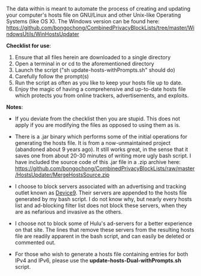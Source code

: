 The data within is meant to automate the process of creating and updating your computer's hosts file on GNU/Linux and other Unix-like Operating Systems (like OS X). The Windows version can be found here: https://github.com/bongochong/CombinedPrivacyBlockLists/tree/master/WindowsUtils/WinHostsUpdater

**Checklist for use**:
1. Ensure that all files herein are downloaded to a single directory
2. Open a terminal in or cd to the aforementioned directory
3. Launch the script ("sh update-hosts-withPrompts.sh" should do)
4. Carefully follow the prompt(s)
5. Run the script as often as you like to keep your hosts file up to date.
6. Enjoy the magic of having a comprehensive and up-to-date hosts file which protects you from online trackers, advertisements, and exploits.


**Notes**:
- If you deviate from the checklist then you are stupid. This does not apply if you are modifying the files as opposed to using them as is.

- There is a .jar binary which performs some of the initial operations for generating the hosts file. It is from a now-unmaintained project (abandoned about 9 years ago). It still works great, in the sense that it saves one from about 20-30 minutes of writing more ugly bash script. I have included the source code of this .jar file in a .zip archive here: https://github.com/bongochong/CombinedPrivacyBlockLists/raw/master/HostsUpdater/MergeHostsSource.zip

- I choose to block servers associated with an advertising and tracking outlet known as [Device9](https://www.bloomberg.com/research/stocks/private/snapshot.asp?privcapId=311903236). Their servers are appended to the hosts file generated by my bash script. I do not know why, but nearly every hosts list and ad-blocking filter list does not block these servers, when they are as nefarious and invasive as the others. 

- I choose not to block some of Hulu's ad-servers for a better experience on that site. The lines that remove these servers from the resulting hosts file are readily apparent in the bash script, and can easily be deleted or commented out.

- For those who wish to generate a hosts file containing entries for both IPv4 and IPv6, please use the **update-hosts-Dual-withPrompts.sh** script.
